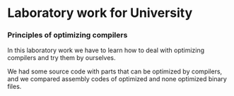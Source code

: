 # Laboratory work for University

### Principles of optimizing compilers

In this laboratory work we have to learn how to deal with optimizing compilers
and try them by ourselves.

We had some source code with parts that can be optimized by compilers,
and we compared assembly codes of optimized and none optimized binary files.
